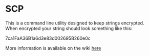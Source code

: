 # SCP
    
This is a command line utility designed to keep strings encrypted.  
When encrypted your string should look something like this:  
  
7ca1FaA36B1a6d3e83d002695B260e0c
  
More information is available on the wiki [here](https://github.com/anthonycodes/Python-Scripts/wiki/SCP-Docs)
